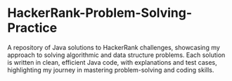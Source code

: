 # HackerRank-Problem-Solving-Practice
A repository of Java solutions to HackerRank challenges, showcasing my approach to solving algorithmic and data structure problems. Each solution is written in clean, efficient Java code, with explanations and test cases, highlighting my journey in mastering problem-solving and coding skills.
